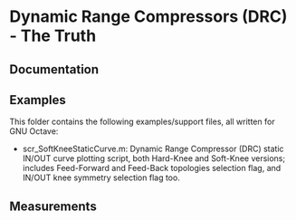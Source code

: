 # Dynamic Range Compressors (DRC) - The Truth

## Documentation

## Examples
This folder contains the following examples/support files, all written for GNU Octave:
- scr_SoftKneeStaticCurve.m: Dynamic Range Compressor (DRC) static IN/OUT curve plotting script, both Hard-Knee and Soft-Knee versions; includes Feed-Forward and Feed-Back topologies selection flag, and IN/OUT knee symmetry selection flag too.

## Measurements
